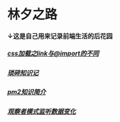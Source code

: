 # 林夕之路
#### ↓这是自己用来记录前端生活的后花园

##### [css加载之link与@import的不同](md/css-different-between-link-and-import.md 'css-different-between-link-and-import')
##### [琐碎知识记](md/simple-frontend-knowledges.md 'simple-frontend-knowledges')
##### [pm2知识简介](md/pm2-info.md 'pm2-info')
##### [观察者模式监听数据变化](md/observe-to-listen-model-change.md 'observe-to-listen-model-change')
